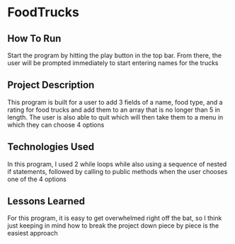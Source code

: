 # FoodTrucks

## How To Run 
Start the program by hitting the play button in the top bar. From there, the user will be prompted immediately to start entering names for the trucks

## Project Description
This program is built for a user to add 3 fields of a name, food type, and a rating for food trucks and add them to an array that is no longer than 5 in length. The user is also able to quit which will then take them to a menu in which they can choose 4 options

## Technologies Used
In this program, I used 2 while loops while also using a sequence of nested if statements, followed by calling to public methods when the user chooses one of the 4 options

## Lessons Learned
For this program, it is easy to get overwhelmed right off the bat, so I think just keeping in mind how to break the project down piece by piece is the easiest approach
